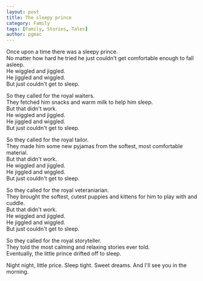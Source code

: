 ```yaml
---
layout: post
title: The sleepy prince
category: Family
tags: [Family, Stories, Tales]
author: pgmac
---
```


Once upon a time there was a sleepy prince.<br />
No matter how hard he tried he just couldn't get comfortable enough to fall asleep.<br />
He wiggled and jiggled.<br />
He jiggled and wiggled.<br />
But just couldn't get to sleep.

So they called for the royal waiters.<br />
They fetched him snacks and warm milk to help him sleep.<br />
But that didn't work.<br />
He wiggled and jiggled.<br />
He jiggled and wiggled.<br />
But just couldn't get to sleep.

So they called for the royal tailor.<br />
They made him some new pyjamas from the softest, most comfortable material.<br />
But that didn't work.<br />
He wiggled and jiggled.<br />
He jiggled and wiggled.<br />
But just couldn't get to sleep.

So they called for the royal veteraniarian.<br />
They brought the softest, cutest puppies and kittens for him to play with and cuddle.<br />
But that didn't work.<br />
He wiggled and jiggled.<br />
He jiggled and wiggled.<br />
But just couldn't get to sleep.

So they called for the royal storyteller.<br />
They told the most calming and relaxing stories ever told.<br />
Eventually, the little prince drifted off to sleep.

Night night, little price. Sleep tight. Sweet dreams. And I'll see you in the morning.
